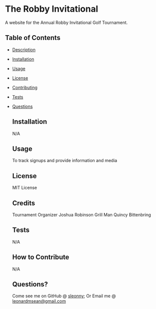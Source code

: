 # The Robby Invitational

A website for the Annual Robby Invitational Golf Tournament.

## Table of Contents

- [Description](#description)
- [Installation](#installation)
- [Usage](#usage)
- [License](#license)
- [Contributing](#contributing)
- [Tests](#tests)
- [Questions](#questions)

  ## Installation

  N/A

  ## Usage

  To track signups and provide information and media

  ## License

  MIT License

  ## Credits

  Tournament Organizer Joshua Robinson
  Grill Man Quincy Bittenbring

  ## Tests

  N/A

  ## How to Contribute

  N/A

  ## Questions?

  Come see me on GitHub @ [sleonny](https://github.com/sleonny);
  Or
  Email me @ leonardmsean@gmail.com
